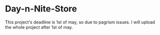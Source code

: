 # Day-n-Nite-Store

This project's deadline is 1st of may, so due to pagrism issues. I will upload the whole project after 1st of may.
